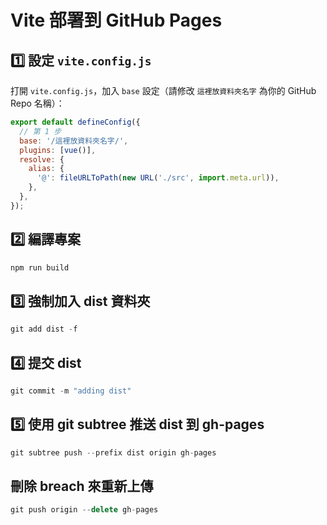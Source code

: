 # Vite 部署到 GitHub Pages

## 1️⃣ 設定 `vite.config.js`

打開 `vite.config.js`，加入 `base` 設定（請修改 `這裡放資料夾名字` 為你的 GitHub Repo 名稱）：

```js
export default defineConfig({
  // 第 1 步
  base: '/這裡放資料夾名字/',
  plugins: [vue()],
  resolve: {
    alias: {
      '@': fileURLToPath(new URL('./src', import.meta.url)),
    },
  },
});
```

## 2️⃣ 編譯專案

```js
npm run build
```

## 3️⃣ 強制加入 dist 資料夾

```js
git add dist -f
```

## 4️⃣ 提交 dist

```js
git commit -m "adding dist"
```

## 5️⃣ 使用 git subtree 推送 dist 到 gh-pages

```js
git subtree push --prefix dist origin gh-pages
```

## 刪除 breach 來重新上傳

```js
git push origin --delete gh-pages
```
